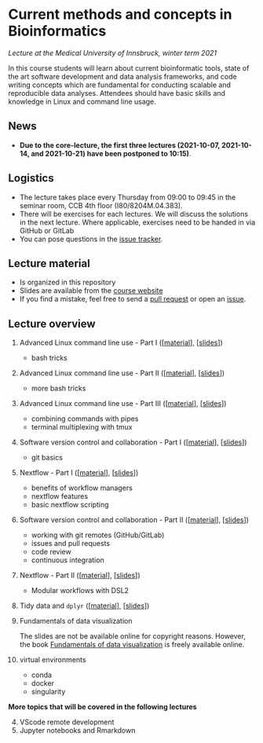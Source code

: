 # Current methods and concepts in Bioinformatics

*Lecture at the Medical University of Innsbruck, winter term 2021*

In this course students will learn about current bioinformatic tools, state of the art software development and data analysis frameworks, and code writing concepts which are fundamental for conducting scalable and reproducible data analyses.
Attendees should have basic skills and knowledge in Linux and command line usage.

## News

 * **Due to the core-lecture, the first three lectures (2021-10-07, 2021-10-14, and 2021-10-21) have been postponed to 10:15)**. 

## Logistics

 * The lecture takes place every Thursday from 09:00 to 09:45 in the seminar room, CCB 4th floor (I80/8204M.04.383). 
 * There will be exercises for each lectures. We will discuss the solutions in the next lecture. Where applicable, exercises need to be handed in via GitHub or GitLab
 * You can pose questions in the [issue tracker](https://github.com/icbi-lab/current-topics-bioinformatics-lecture/issues). 
 
## Lecture material

 * Is organized in this repository
 * Slides are available from the [course website](https://icbi-lab.github.io/current-topics-bioinformatics-lecture/)
 * If you find a mistake, feel free to send a [pull request](https://github.com/icbi-lab/current-topics-bioinformatics-lecture/pulls) or open an [issue](https://github.com/icbi-lab/current-topics-bioinformatics-lecture/issues). 

## Lecture overview

1. Advanced Linux command line use - Part I ([[material](01_bash_tricks)], [[slides](https://icbi-lab.github.io/current-topics-bioinformatics-lecture/01_bash_tricks.html#1)])
   - bash tricks
1. Advanced Linux command line use - Part II ([[material](02_bash_tricks)], [[slides](https://icbi-lab.github.io/current-topics-bioinformatics-lecture/02_bash_tricks.html#1)])
   - more bash tricks
1. Advanced Linux command line use - Part III ([[material](03_bash_tricks)], [[slides](https://icbi-lab.github.io/current-topics-bioinformatics-lecture/03_bash_tricks.html#1)])
   - combining commands with pipes
   - terminal multiplexing with tmux
1. Software version control and collaboration - Part I  ([[material](04_git_basics)], [[slides](https://icbi-lab.github.io/current-topics-bioinformatics-lecture/04_git_basics.html#1)])
   - git basics
1. Nextflow - Part I ([[material](05_nextflow_basics)], [[slides](https://icbi-lab.github.io/current-topics-bioinformatics-lecture/05_nextflow_basics.html)])
   - benefits of workflow managers
   - nextflow features 
   - basic nextflow scripting
1. Software version control and collaboration - Part II ([[material](06_git_collaboration)], [[slides](https://icbi-lab.github.io/current-topics-bioinformatics-lecture/06_git_collaboration.html)])
   - working with git remotes (GitHub/GitLab)
   - issues and pull requests
   - code review
   - continuous integration
1. Nextflow - Part II ([[material](07_nextflow_dsl2)], [[slides](https://icbi-lab.github.io/current-topics-bioinformatics-lecture/07_nextflow_dsl2.html)])
   - Modular workflows with DSL2
1. Tidy data and `dplyr` ([[material](08_dplyr_tidy_data)], [[slides](https://icbi-lab.github.io/current-topics-bioinformatics-lecture/08_dplyr_tidy_data.html)])
1. Fundamentals of data visualization

   The slides are not be available online for copyright reasons. However, the book [Fundamentals of data visualization](https://clauswilke.com/dataviz/) is freely available online. 
   
1. virtual environments
   - conda
   - docker
   - singularity
  
**More topics that will be covered in the following lectures**

4. VScode remote development
5. Jupyter notebooks and Rmarkdown


